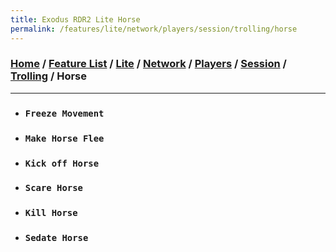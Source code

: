 ```yaml
---
title: Exodus RDR2 Lite Horse
permalink: /features/lite/network/players/session/trolling/horse
---
```

### [Home](/) / [Feature List](/features) / [Lite](/features/lite) / [Network](/features/lite/network) / [Players](/features/lite/network/players) / [Session](/features/lite/network/players/session) / [Trolling](/features/lite/network/players/session/trolling) / Horse
---
- ### `Freeze Movement`
- ### `Make Horse Flee`
- ### `Kick off Horse`
- ### `Scare Horse`
- ### `Kill Horse`
- ### `Sedate Horse`
